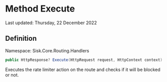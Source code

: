 # Method Execute
Last updated: Thursday, 22 December 2022

## Definition
Namespace: Sisk.Core.Routing.Handlers

```csharp
public HttpResponse? Execute(HttpRequest request, HttpContext context)
```

Executes the rate limiter action on the route and checks if it will be blocked or not.

